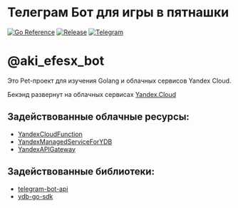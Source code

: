 # Телеграм Бот для игры в пятнашки

[![Go Reference](https://pkg.go.dev/badge/github.com/go-telegram-bot-api/telegram-bot-api/v5.svg)](https://pkg.go.dev/github.com/go-telegram-bot-api/telegram-bot-api/v5)
[![Release](https://img.shields.io/github/v/release/ydb-platform/ydb-go-sdk.svg?style=flat-square)](https://github.com/EfesX/tg_tag_bot/releases)
[![Telegram](https://img.shields.io/badge/chat-on%20Telegram-2ba2d9.svg)](https://t.me/tg_tag_bot)

@aki_efesx_bot
==============

Это Pet-проект для изучения Golang и облачных сервисов Yandex Cloud.


Бекэнд развернут на облачных сервисах [Yandex.Cloud](https://cloud.yandex.ru/)

Задействованные облачные ресурсы:
---------------------------------
* [YandexCloudFunction](https://cloud.yandex.ru/services/functions)
* [YandexManagedServiceForYDB](https://cloud.yandex.ru/services/ydb)
* [YandexAPIGateway](https://cloud.yandex.ru/services/api-gateway)

Задействованные библиотеки:
---------------------------------
* [telegram-bot-api](https://github.com/go-telegram-bot-api/telegram-bot-api)
* [ydb-go-sdk](https://github.com/ydb-platform/ydb-go-sdk)

